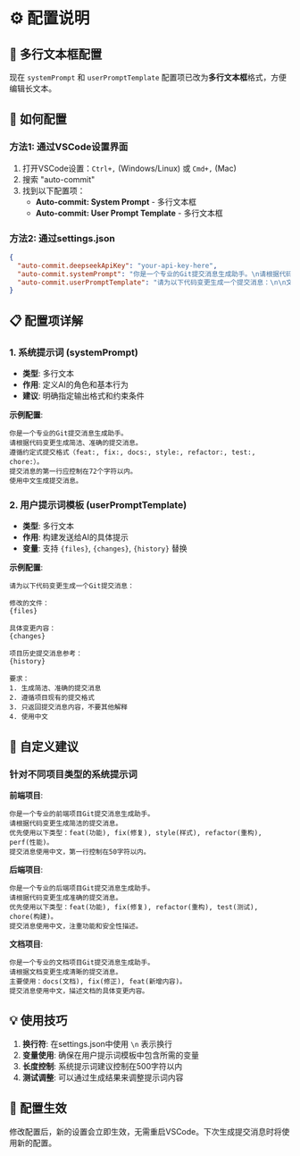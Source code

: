 # ⚙️ 配置说明

## 📝 多行文本框配置

现在 `systemPrompt` 和 `userPromptTemplate` 配置项已改为**多行文本框**格式，方便编辑长文本。

## 🔧 如何配置

### 方法1: 通过VSCode设置界面

1. 打开VSCode设置：`Ctrl+,` (Windows/Linux) 或 `Cmd+,` (Mac)
2. 搜索 "auto-commit"
3. 找到以下配置项：
   - **Auto-commit: System Prompt** - 多行文本框
   - **Auto-commit: User Prompt Template** - 多行文本框

### 方法2: 通过settings.json

```json
{
  "auto-commit.deepseekApiKey": "your-api-key-here",
  "auto-commit.systemPrompt": "你是一个专业的Git提交消息生成助手。\n请根据代码变更生成简洁、准确的提交消息。\n遵循约定式提交格式（feat:, fix:, docs:, style:, refactor:, test:, chore:）。\n提交消息的第一行应控制在72个字符以内。",
  "auto-commit.userPromptTemplate": "请为以下代码变更生成一个提交消息：\n\n文件变更：\n{files}\n\n变更详情：\n{changes}\n\n历史提交消息参考：\n{history}\n\n请生成一个简洁、准确的提交消息，只返回消息内容，不要其他解释。"
}
```

## 📋 配置项详解

### 1. 系统提示词 (systemPrompt)
- **类型**: 多行文本
- **作用**: 定义AI的角色和基本行为
- **建议**: 明确指定输出格式和约束条件

**示例配置**:
```
你是一个专业的Git提交消息生成助手。
请根据代码变更生成简洁、准确的提交消息。
遵循约定式提交格式（feat:, fix:, docs:, style:, refactor:, test:, chore:）。
提交消息的第一行应控制在72个字符以内。
使用中文生成提交消息。
```

### 2. 用户提示词模板 (userPromptTemplate)
- **类型**: 多行文本
- **作用**: 构建发送给AI的具体提示
- **变量**: 支持 `{files}`, `{changes}`, `{history}` 替换

**示例配置**:
```
请为以下代码变更生成一个Git提交消息：

修改的文件：
{files}

具体变更内容：
{changes}

项目历史提交消息参考：
{history}

要求：
1. 生成简洁、准确的提交消息
2. 遵循项目现有的提交格式
3. 只返回提交消息内容，不要其他解释
4. 使用中文
```

## 🎯 自定义建议

### 针对不同项目类型的系统提示词

**前端项目**:
```
你是一个专业的前端项目Git提交消息生成助手。
请根据代码变更生成简洁的提交消息。
优先使用以下类型：feat(功能), fix(修复), style(样式), refactor(重构), perf(性能)。
提交消息使用中文，第一行控制在50字符以内。
```

**后端项目**:
```
你是一个专业的后端项目Git提交消息生成助手。
请根据代码变更生成准确的提交消息。
优先使用以下类型：feat(功能), fix(修复), refactor(重构), test(测试), chore(构建)。
提交消息使用中文，注重功能和安全性描述。
```

**文档项目**:
```
你是一个专业的文档项目Git提交消息生成助手。
请根据文档变更生成清晰的提交消息。
主要使用：docs(文档), fix(修正), feat(新增内容)。
提交消息使用中文，描述文档的具体变更内容。
```

## 💡 使用技巧

1. **换行符**: 在settings.json中使用 `\n` 表示换行
2. **变量使用**: 确保在用户提示词模板中包含所需的变量
3. **长度控制**: 系统提示词建议控制在500字符以内
4. **测试调整**: 可以通过生成结果来调整提示词内容

## 🔄 配置生效

修改配置后，新的设置会立即生效，无需重启VSCode。下次生成提交消息时将使用新的配置。
